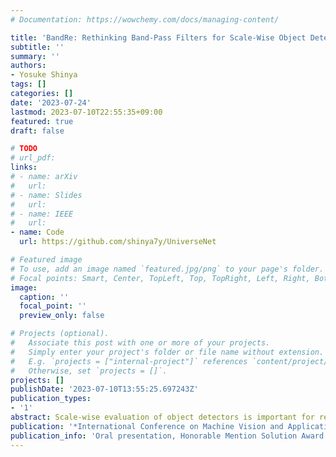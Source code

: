 ```yaml
---
# Documentation: https://wowchemy.com/docs/managing-content/

title: 'BandRe: Rethinking Band-Pass Filters for Scale-Wise Object Detection Evaluation'
subtitle: ''
summary: ''
authors:
- Yosuke Shinya
tags: []
categories: []
date: '2023-07-24'
lastmod: 2023-07-10T22:55:35+09:00
featured: true
draft: false

# TODO
# url_pdf:
links:
# - name: arXiv
#   url:
# - name: Slides
#   url:
# - name: IEEE
#   url:
- name: Code
  url: https://github.com/shinya7y/UniverseNet

# Featured image
# To use, add an image named `featured.jpg/png` to your page's folder.
# Focal points: Smart, Center, TopLeft, Top, TopRight, Left, Right, BottomLeft, Bottom, BottomRight.
image:
  caption: ''
  focal_point: ''
  preview_only: false

# Projects (optional).
#   Associate this post with one or more of your projects.
#   Simply enter your project's folder or file name without extension.
#   E.g. `projects = ["internal-project"]` references `content/project/deep-learning/index.md`.
#   Otherwise, set `projects = []`.
projects: []
publishDate: '2023-07-10T13:55:25.697243Z'
publication_types:
- '1'
abstract: Scale-wise evaluation of object detectors is important for real-world applications. However, existing metrics are either coarse or not sufficiently reliable. In this paper, we propose novel scale-wise metrics that strike a balance between fineness and reliability, using a filter bank consisting of triangular and trapezoidal band-pass filters. We conduct experiments with two methods on two datasets and show that the proposed metrics can highlight the differences between the methods and between the datasets.
publication: '*International Conference on Machine Vision and Applications (MVA)*'
publication_info: 'Oral presentation, Honorable Mention Solution Award in Small Object Detection Challenge for Spotting Birds'
---
```

